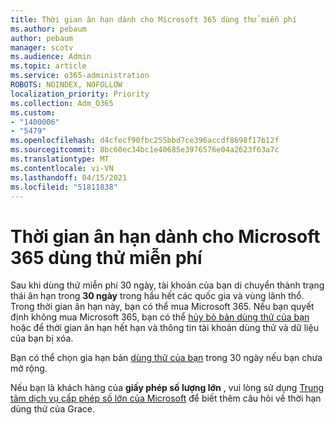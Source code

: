 ```yaml
---
title: Thời gian ân hạn dành cho Microsoft 365 dùng thử miễn phí
ms.author: pebaum
author: pebaum
manager: scotv
ms.audience: Admin
ms.topic: article
ms.service: o365-administration
ROBOTS: NOINDEX, NOFOLLOW
localization_priority: Priority
ms.collection: Adm_O365
ms.custom:
- "1400006"
- "5479"
ms.openlocfilehash: d4cfecf90fbc255bbd7ce396accdf8698f17b12f
ms.sourcegitcommit: 8bc60ec34bc1e40685e3976576e04a2623f63a7c
ms.translationtype: MT
ms.contentlocale: vi-VN
ms.lasthandoff: 04/15/2021
ms.locfileid: "51811838"
---
```

# <a name="grace-period-for-microsoft-365-free-trial"></a>Thời gian ân hạn dành cho Microsoft 365 dùng thử miễn phí

Sau khi dùng thử miễn phí 30 ngày, tài khoản của bạn di chuyển thành trạng thái ân hạn trong **30 ngày** trong hầu hết các quốc gia và vùng lãnh thổ. Trong thời gian ân hạn này, bạn có thể mua Microsoft 365. Nếu bạn quyết định không mua Microsoft 365, bạn có thể [hủy bỏ bản dùng thử của bạn](https://docs.microsoft.com/microsoft-365/commerce/subscriptions/cancel-your-subscription?view=o365-worldwide) hoặc để thời gian ân hạn hết hạn và thông tin tài khoản dùng thử và dữ liệu của bạn bị xóa.

Bạn có thể chọn gia hạn bản [dùng thử của bạn](https://docs.microsoft.com/microsoft-365/commerce/extend-your-trial) trong 30 ngày nếu bạn chưa mở rộng.

Nếu bạn là khách hàng của **giấy phép số lượng lớn** , vui lòng sử dụng [Trung tâm dịch vụ cấp phép số lớn của Microsoft](https://support.microsoft.com/help/4471406/how-to-contact-the-microsoft-volume-licensing-service-center) để biết thêm câu hỏi về thời hạn dùng thử của Grace.
